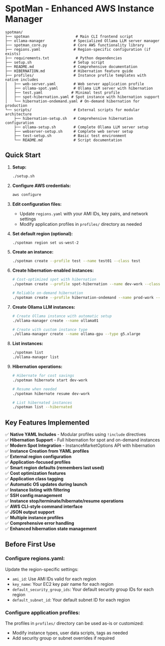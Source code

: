 # SpotMan - Enhanced AWS Instance Manager

```
spotman/
├── spotman                     # Main CLI frontend script
├── ollama-manager             # Specialized Ollama LLM server manager
├── spotman_core.py            # Core AWS functionality library
├── regions.yaml               # Region-specific configuration (if exists)
├── requirements.txt            # Python dependencies
├── setup.sh                   # Setup script
├── README.md                  # Comprehensive documentation
├── HIBERNATION.md             # Hibernation feature guide
├── profiles/                  # Instance profile templates with native includes
│   ├── web-server.yaml        # Web server application profile
│   ├── ollama-spot.yaml       # Ollama LLM server with hibernation
│   ├── test.yaml             # Minimal test profile
│   ├── spot-hibernation.yaml # Spot instance with hibernation support
│   └── hibernation-ondemand.yaml # On-demand hibernation for production
└── scripts/                   # External scripts for modular architecture
    ├── hibernation-setup.sh   # Comprehensive hibernation configuration
    ├── ollama-setup.sh        # Complete Ollama LLM server setup
    ├── webserver-setup.sh     # Complete web server setup
    ├── test-setup.sh          # Basic test environment
    └── README.md              # Script documentation
```

## Quick Start

1. **Setup:**
   ```bash
   ./setup.sh
   ```

2. **Configure AWS credentials:**
   ```bash
   aws configure
   ```

3. **Edit configuration files:**
   - Update `regions.yaml` with your AMI IDs, key pairs, and network settings
   - Modify application profiles in `profiles/` directory as needed

4. **Set default region (optional):**
   ```bash
   ./spotman region set us-west-2
   ```

5. **Create an instance:**
   ```bash
   ./spotman create --profile test --name test01 --class test
   ```

6. **Create hibernation-enabled instances:**
   ```bash
   # Cost-optimized spot with hibernation
   ./spotman create --profile spot-hibernation --name dev-work --class development
   
   # Reliable on-demand hibernation
   ./spotman create --profile hibernation-ondemand --name prod-work --class production
   ```

7. **Create Ollama LLM instances:**
   ```bash
   # Create Ollama instance with automatic setup
   ./ollama-manager create --name ollama01
   
   # Create with custom instance type
   ./ollama-manager create --name ollama-gpu --type g5.xlarge
   ```

8. **List instances:**
   ```bash
   ./spotman list
   ./ollama-manager list
   ```

8. **Hibernation operations:**
   ```bash
   # Hibernate for cost savings
   ./spotman hibernate start dev-work
   
   # Resume when needed
   ./spotman hibernate resume dev-work
   
   # List hibernated instances
   ./spotman list --hibernated
   ```

## Key Features Implemented

✅ **Native YAML Includes** - Modular profiles using `!include` directives  
✅ **Hibernation Support** - Full hibernation for spot and on-demand instances  
✅ **Modern Spot Integration** - InstanceMarketOptions API with hibernation  
✅ **Instance Creation from YAML profiles**  
✅ **External region configuration**  
✅ **Application-focused profiles**  
✅ **Smart region defaults (remembers last used)**  
✅ **Cost optimization features**  
✅ **Application class tagging**  
✅ **Automatic OS updates during launch**  
✅ **Instance listing with filtering**  
✅ **SSH config management**  
✅ **Instance stop/terminate/hibernate/resume operations**  
✅ **AWS CLI-style command interface**  
✅ **JSON output support**  
✅ **Multiple instance profiles**  
✅ **Comprehensive error handling**  
✅ **Enhanced hibernation state management**

## Before First Use

### Configure regions.yaml:
Update the region-specific settings:
- `ami_id`: Use AMI IDs valid for each region
- `key_name`: Your EC2 key pair name for each region  
- `default_security_group_ids`: Your default security group IDs for each region
- `default_subnet_id`: Your default subnet ID for each region

### Configure application profiles:
The profiles in `profiles/` directory can be used as-is or customized:
- Modify instance types, user data scripts, tags as needed
- Add security group or subnet overrides if required
